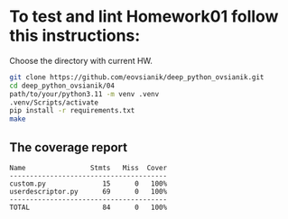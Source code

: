 # To test and lint Homework01 follow this instructions:

Choose the directory with current HW.
```sh
git clone https://github.com/eovsianik/deep_python_ovsianik.git
cd deep_python_ovsianik/04
path/to/your/python3.11 -m venv .venv
.venv/Scripts/activate
pip install -r requirements.txt
make
```
## The coverage report
```
Name                Stmts   Miss  Cover
---------------------------------------
custom.py              15      0   100%
userdescriptor.py      69      0   100%
---------------------------------------
TOTAL                  84      0   100%
```